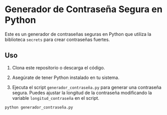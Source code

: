# Generador de Contraseña Segura en Python

Este es un generador de contraseñas seguras en Python que utiliza la biblioteca `secrets` para crear contraseñas fuertes.

## Uso

1. Clona este repositorio o descarga el código.

2. Asegúrate de tener Python instalado en tu sistema.

3. Ejecuta el script `generador_contraseña.py` para generar una contraseña segura. Puedes ajustar la longitud de la contraseña modificando la variable `longitud_contraseña` en el script.

```bash
python generador_contraseña.py
